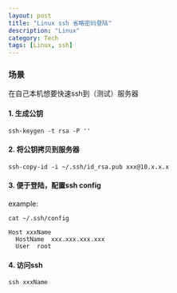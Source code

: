 ```yaml
---
layout: post
title: "Linux ssh 省略密码登陆"
description: "Linux"
category: Tech
tags: [Linux, ssh]
---
```


### 场景
在自己本机想要快速ssh到（测试）服务器

#### 1. 生成公钥

```
ssh-keygen -t rsa -P ''
```

#### 2. 将公钥拷贝到服务器

```
ssh-copy-id -i ~/.ssh/id_rsa.pub xxx@10.x.x.x
```

#### 3. 便于登陆，配置ssh config
example:

```
cat ~/.ssh/config

Host xxxName
  HostName  xxx.xxx.xxx.xxx
  User  root
```

#### 4. 访问ssh

```
ssh xxxName
```

